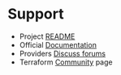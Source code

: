 # Support

* Project [README](../README.md)
* Official [Documentation](https://registry.terraform.io/providers/hashicorp/tls/latest/docs)
* Providers [Discuss forums](https://discuss.hashicorp.com/c/terraform-providers/31)
* Terraform [Community](https://www.terraform.io/community.html) page